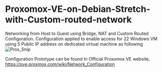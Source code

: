 # Proxomox-VE-on-Debian-Stretch-with-Custom-routed-network
Networking from Host to Guest using Bridge, NAT and Custom Routed Configuration.
Configuration applied to enable access for 22 Windows VM using 5 Public IP address on dedicated virtual machine as following
![Prox_Snip](https://user-images.githubusercontent.com/31945294/72996603-3446f900-3e25-11ea-984e-66749430d006.PNG)

Configuration Prototype can be found In Official Proxomox VE website, https://pve.proxmox.com/wiki/Network_Configuration





